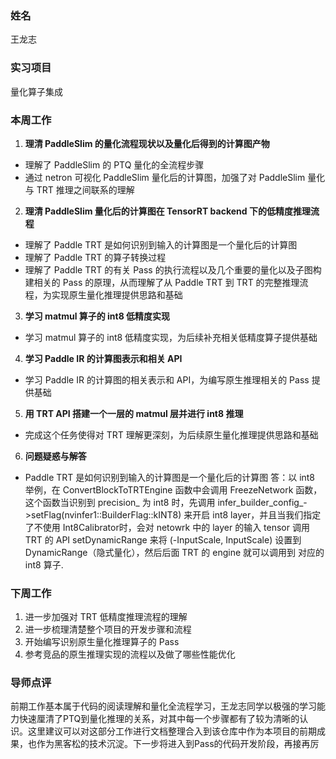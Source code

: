 ### 姓名
王龙志

### 实习项目
量化算子集成

### 本周工作

1. **理清 PaddleSlim 的量化流程现状以及量化后得到的计算图产物**
- 理解了 PaddleSlim 的 PTQ 量化的全流程步骤
- 通过 netron 可视化 PaddleSlim 量化后的计算图，加强了对 PaddleSlim 量化与 TRT 推理之间联系的理解

2. **理清 PaddleSlim 量化后的计算图在 TensorRT backend 下的低精度推理流程**
- 理解了 Paddle TRT 是如何识别到输入的计算图是一个量化后的计算图
- 理解了 Paddle TRT 的算子转换过程
- 理解了 Paddle TRT 的有关 Pass 的执行流程以及几个重要的量化以及子图构建相关的 Pass 的原理，从而理解了从 Paddle TRT 到 TRT 的完整推理流程，为实现原生量化推理提供思路和基础

3. **学习 matmul 算子的 int8 低精度实现**
- 学习 matmul 算子的 int8 低精度实现，为后续补充相关低精度算子提供基础

4. **学习 Paddle IR 的计算图表示和相关 API**
- 学习 Paddle IR 的计算图的相关表示和 API，为编写原生推理相关的 Pass 提供基础

5. **用 TRT API 搭建一个一层的 matmul 层并进行 int8 推理**
- 完成这个任务使得对 TRT 理解更深刻，为后续原生量化推理提供思路和基础

6. **问题疑惑与解答**
- Paddle TRT 是如何识别到输入的计算图是一个量化后的计算图
    答：以 int8 举例，在 ConvertBlockToTRTEngine 函数中会调用 FreezeNetwork 函数，这个函数当识别到 precision_ 为 int8 时，先调用 infer_builder_config_->setFlag(nvinfer1::BuilderFlag::kINT8) 来开启 int8 layer，并且当我们指定了不使用 Int8Calibrator时，会对 netowrk 中的 layer 的输入 tensor 调用 TRT 的 API setDynamicRange 来将 (-InputScale, InputScale) 设置到 DynamicRange（隐式量化），然后后面 TRT 的 engine 就可以调用到 对应的 int8 算子.

### 下周工作

1. 进一步加强对 TRT 低精度推理流程的理解
2. 进一步梳理清楚整个项目的开发步骤和流程
3. 开始编写识别原生量化推理算子的 Pass
4. 参考竞品的原生推理实现的流程以及做了哪些性能优化

### 导师点评
前期工作基本属于代码的阅读理解和量化全流程学习，王龙志同学以极强的学习能力快速厘清了PTQ到量化推理的关系，对其中每一个步骤都有了较为清晰的认识。这里建议可以对这部分工作进行文档整理合入到该仓库中作为本项目的前期成果，也作为黑客松的技术沉淀。下一步将进入到Pass的代码开发阶段，再接再厉
